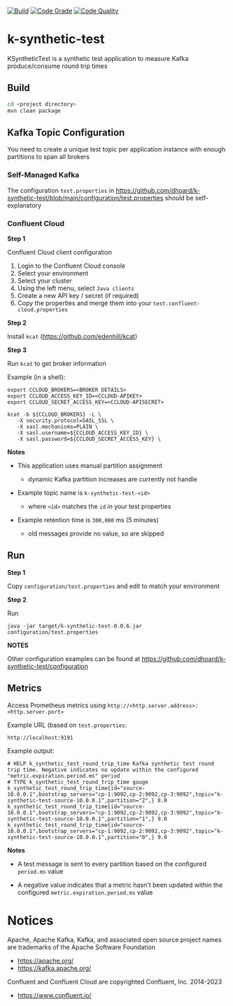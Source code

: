 [![Build](https://github.com/dhoard/k-synthetic-test/actions/workflows/build.yml/badge.svg)](https://github.com/dhoard/k-synthetic-test/actions/workflows/build.yml)
[![Code Grade](https://api.codiga.io/project/35752/status/svg)](https://app.codiga.io/hub/project/35752/k-synthetic-test)
[![Code Quality](https://api.codiga.io/project/35752/score/svg)](https://app.codiga.io/hub/project/35752/k-synthetic-test)

# k-synthetic-test

KSyntheticTest is a synthetic test application to measure Kafka produce/consume round trip times

## Build

```sh
cd <project directory>
mvn clean package
```

## Kafka Topic Configuration

You need to create a unique test topic per application instance with enough partitions to span all brokers

### Self-Managed Kafka

The configuration `test.properties` in https://github.com/dhoard/k-synthetic-test/blob/main/configuration/test.properties should be self-explanatory

### Confluent Cloud

**Step 1**

Confluent Cloud client configuration

1. Login to the Confluent Cloud console
2. Select your environment
3. Select your cluster
4. Using the left menu, select `Java clients`
5. Create a new API key / secret (if required)
6. Copy the properties and merge them into your `test.confluent-cloud.properties`

**Step 2**

Install `kcat` (https://github.com/edenhill/kcat)

**Step 3**

Run `kcat` to get broker information

Example (in a shell):

```shell
export CCLOUD_BROKERS=<BROKER DETAILS>
export CCLOUD_ACCESS_KEY_ID=<CCLOUD-APIKEY>
export CCLOUD_SECRET_ACCESS_KEY=<CCLOUD-APISECRET>

kcat -b ${CCLOUD_BROKERS} -L \
   -X security.protocol=SASL_SSL \
   -X sasl.mechanisms=PLAIN \
   -X sasl.username=${CCLOUD_ACCESS_KEY_ID} \
   -X sasl.password=${CCLOUD_SECRET_ACCESS_KEY} \
```

**Notes**

- This application uses manual partition assignment
  - dynamic Kafka partition increases are currently not handle


- Example topic name is `k-synthetic-test-<id>`
  - where `<id>` matches the `id` in your test properties


- Example retention time is `300,000` ms (5 minutes)
  - old messages provide no value, so are skipped


## Run

**Step 1**

Copy `configuration/test.properties` and edit to match your environment

**Step 2**

Run

```shell
java -jar target/k-synthetic-test-0.0.6.jar configuration/test.properties
```

**NOTES**

Other configuration examples can be found at https://github.com/dhoard/k-synthetic-test/configuration

## Metrics

Access Prometheus metrics using `http://<http.server.address>:<http.server.port>`

Example URL (based on `test.properties`:

```
http://localhost:9191
```

Example output:

```
# HELP k_synthetic_test_round_trip_time Kafka synthetic test round trip time. Negative indicates no update within the configured "metric.expiration.period.ms" period
# TYPE k_synthetic_test_round_trip_time gauge
k_synthetic_test_round_trip_time{id="source-10.0.0.1",bootstrap_servers="cp-1:9092,cp-2:9092,cp-3:9092",topic="k-synthetic-test-source-10.0.0.1",partition="2",} 8.0
k_synthetic_test_round_trip_time{id="source-10.0.0.1",bootstrap_servers="cp-1:9092,cp-2:9092,cp-3:9092",topic="k-synthetic-test-source-10.0.0.1",partition="1",} 9.0
k_synthetic_test_round_trip_time{id="source-10.0.0.1",bootstrap_servers="cp-1:9092,cp-2:9092,cp-3:9092",topic="k-synthetic-test-source-10.0.0.1",partition="0",} 9.0
```

**Notes**

- A test message is sent to every partition based on the configured `period.ms` value


- A negative value indicates that a metric hasn't been updated within the configured `metric.expiration.period.ms` value

# Notices

Apache, Apache Kafka, Kafka, and associated open source project names are trademarks of the Apache Software Foundation

- https://apache.org/
- https://kafka.apache.org/

Confluent and Confluent Cloud are copyrighted Confluent, Inc. 2014-2023

- https://www.confluent.io/
